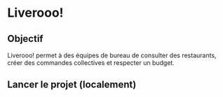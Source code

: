 # Liverooo!
## Objectif
Liverooo! permet à des équipes de bureau de consulter des restaurants, créer des commandes
collectives et respecter un budget.
## Lancer le projet (localement)
